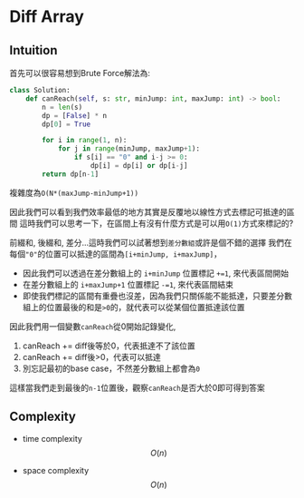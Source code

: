 # Diff Array

## Intuition

首先可以很容易想到Brute Force解法為:

```python
class Solution:
    def canReach(self, s: str, minJump: int, maxJump: int) -> bool:
        n = len(s)
        dp = [False] * n
        dp[0] = True

        for i in range(1, n):
            for j in range(minJump, maxJump+1):
                if s[i] == "0" and i-j >= 0:
                    dp[i] = dp[i] or dp[i-j]
        return dp[n-1]
```

複雜度為`O(N*(maxJump-minJump+1))`

因此我們可以看到我們效率最低的地方其實是反覆地以線性方式去標記可抵達的區間
這時我們可以思考一下，在區間上有沒有什麼方式是可以用`O(1)`方式來標記的?

前綴和, 後綴和, 差分...這時我們可以試著想到`差分數組`或許是個不錯的選擇
我們在每個`"0"`的位置可以抵達的區間為`[i+minJump, i+maxJump]`，
- 因此我們可以透過在差分數組上的 `i+minJump` 位置標記 `+=1`, 來代表區間開始
- 在差分數組上的 `i+maxJump+1` 位置標記 `-=1`, 來代表區間結束
- 即使我們標記的區間有重疊也沒差，因為我們只關係能不能抵達，只要差分數組上的位置最後的和是`>0`的，就代表可以從某個位置抵達該位置

因此我們用一個變數`canReach`從0開始記錄變化,

1. canReach += diff後等於0，代表抵達不了該位置
2. canReach += diff後>0，代表可以抵達
3. 別忘記最初的base case，不然差分數組上都會為`0`

這樣當我們走到最後的`n-1`位置後，觀察`canReach`是否大於0即可得到答案

## Complexity

- time complexity
$$O(n)$$

- space complexity
$$O(n)$$